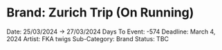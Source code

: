 # Brand: Zurich Trip (On Running)

Date: 25/03/2024 → 27/03/2024
Days To Event: -574
Deadline: March 4, 2024
Artist: FKA twigs
Sub-Category: Brand
Status: TBC